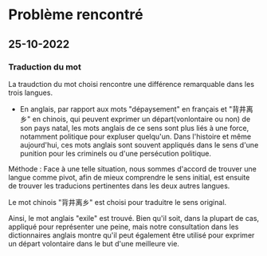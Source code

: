 # Problème rencontré

## 25-10-2022
### Traduction du mot 
La traudction du mot choisi rencontre une différence remarquable dans les trois langues. 
- En anglais, par rapport aux mots "dépaysement" en français et "背井离乡" en chinois, qui peuvent exprimer un départ(vonlontaire ou non) de son pays natal, les mots anglais de ce sens sont plus liés à une force, notamment politique pour expluser quelqu'un. 
Dans l'histoire et même aujourd'hui, ces mots anglais sont souvent appliqués dans le sens d'une punition pour les criminels ou d'une persécution politique.



Méthode :
Face à une telle situation, nous sommes d'accord de trouver une langue comme pivot, afin de mieux comprendre le sens initial, est ensuite de trouver les traducions pertinentes dans les deux autres langues.

Le mot chinois "背井离乡" est choisi pour traduitre le sens original.

Ainsi, le mot anglais "exile" est trouvé. Bien qu'il soit, dans la plupart de cas, appliqué pour représenter une peine, mais notre consultation dans les dictionnaires anglais montre qu'il peut également être utilisé pour exprimer un départ volontaire dans le but d'une meilleure vie.